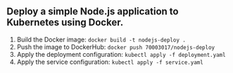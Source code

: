 ## Deploy a simple Node.js application to Kubernetes using Docker.

1. Build the Docker image: `docker build -t nodejs-deploy .`
2. Push the image to DockerHub: `docker push 70003017/nodejs-deploy`
3. Apply the deployment configuration: `kubectl apply -f deployment.yaml`
4. Apply the service configuration: `kubectl apply -f service.yaml`
